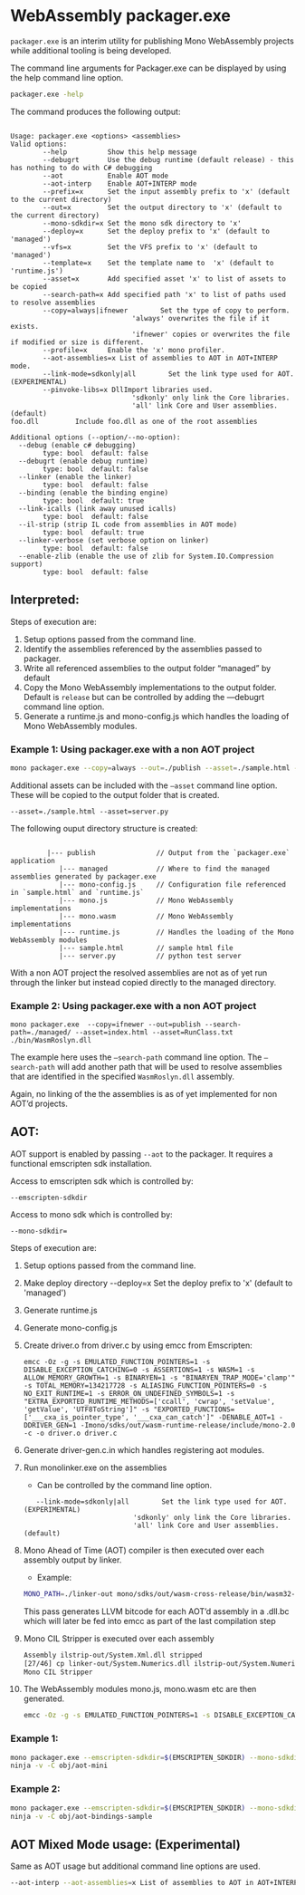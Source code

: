 # WebAssembly packager.exe

`packager.exe` is an interim utility for publishing Mono WebAssembly projects while additional tooling is being developed. 

The command line arguments for Packager.exe can be displayed by using the help command line option.

``` bash
packager.exe -help
```

The command produces the following output:

``` 

Usage: packager.exe <options> <assemblies>
Valid options:
        --help          Show this help message
        --debugrt       Use the debug runtime (default release) - this has nothing to do with C# debugging
        --aot           Enable AOT mode
        --aot-interp    Enable AOT+INTERP mode
        --prefix=x      Set the input assembly prefix to 'x' (default to the current directory)
        --out=x         Set the output directory to 'x' (default to the current directory)
        --mono-sdkdir=x Set the mono sdk directory to 'x'
        --deploy=x      Set the deploy prefix to 'x' (default to 'managed')
        --vfs=x         Set the VFS prefix to 'x' (default to 'managed')
        --template=x    Set the template name to  'x' (default to 'runtime.js')
        --asset=x       Add specified asset 'x' to list of assets to be copied
        --search-path=x Add specified path 'x' to list of paths used to resolve assemblies
        --copy=always|ifnewer        Set the type of copy to perform.
                              'always' overwrites the file if it exists.
                              'ifnewer' copies or overwrites the file if modified or size is different.
        --profile=x     Enable the 'x' mono profiler.
        --aot-assemblies=x List of assemblies to AOT in AOT+INTERP mode.
        --link-mode=sdkonly|all        Set the link type used for AOT. (EXPERIMENTAL)
        --pinvoke-libs=x DllImport libraries used.
                              'sdkonly' only link the Core libraries.
                              'all' link Core and User assemblies. (default)
foo.dll         Include foo.dll as one of the root assemblies

Additional options (--option/--no-option):
  --debug (enable c# debugging)
        type: bool  default: false
  --debugrt (enable debug runtime)
        type: bool  default: false
  --linker (enable the linker)
        type: bool  default: false
  --binding (enable the binding engine)
        type: bool  default: true
  --link-icalls (link away unused icalls)
        type: bool  default: false
  --il-strip (strip IL code from assemblies in AOT mode)
        type: bool  default: true
  --linker-verbose (set verbose option on linker)
        type: bool  default: false
  --enable-zlib (enable the use of zlib for System.IO.Compression support)
        type: bool  default: false

```

## Interpreted:

Steps of execution are:

1. Setup options passed from the command line.
1. Identify the assemblies referenced by the assemblies passed to packager.
1. Write all referenced assemblies to the output folder “managed” by default
1. Copy the Mono WebAssembly implementations to the output folder.  Default is `release` but can be controlled by adding the —debugrt command line option.
1. Generate a runtime.js and mono-config.js which handles the loading of Mono WebAssembly modules.

### Example 1: Using packager.exe with a non AOT project

``` bash
mono packager.exe --copy=always --out=./publish --asset=./sample.html --asset=server.py sample.dll
```

Additional assets can be included with the `—asset` command line option.  These will be copied to the output folder that is created.

```
--asset=./sample.html --asset=server.py
```

The following ouput directory structure is created:

```

         |--- publish               // Output from the `packager.exe` application 
            |--- managed            // Where to find the managed assemblies generated by packager.exe
            |--- mono-config.js     // Configuration file referenced in `sample.html` and `runtime.js`
            |--- mono.js            // Mono WebAssembly implementations
            |--- mono.wasm          // Mono WebAssembly implementations
            |--- runtime.js         // Handles the loading of the Mono WebAssembly modules
            |--- sample.html        // sample html file
            |--- server.py          // python test server

```

With a non AOT project the resolved assemblies are not as of yet run through the linker but instead copied directly to the managed directory.

### Example 2:  Using packager.exe with a non AOT project

```
mono packager.exe  --copy=ifnewer --out=publish --search-path=./managed/ --asset=index.html --asset=RunClass.txt  ./bin/WasmRoslyn.dll
```

The example here uses the `—search-path` command line option.  The `—search-path` will add another path that will be used to resolve assemblies that are identified in the specified `WasmRoslyn.dll` assembly.

Again, no linking of the the assemblies is as of yet implemented for non AOT’d projects.

## AOT:

AOT support is enabled by passing `--aot` to the packager.  It requires a functional emscripten sdk installation.

Access to emscripten sdk which is controlled by:

```
--emscripten-sdkdir
```

Access to mono sdk which is controlled by:

```
--mono-sdkdir=
```

Steps of execution are:

1. Setup options passed from the command line.
1. Make deploy directory --deploy=x      Set the deploy prefix to 'x' (default to 'managed')
1. Generate runtime.js
1. Generate mono-config.js
1. Create driver.o from driver.c by using emcc from Emscripten:
   ```
   emcc -Oz -g -s EMULATED_FUNCTION_POINTERS=1 -s DISABLE_EXCEPTION_CATCHING=0 -s ASSERTIONS=1 -s WASM=1 -s ALLOW_MEMORY_GROWTH=1 -s BINARYEN=1 -s "BINARYEN_TRAP_MODE='clamp'" -s TOTAL_MEMORY=134217728 -s ALIASING_FUNCTION_POINTERS=0 -s NO_EXIT_RUNTIME=1 -s ERROR_ON_UNDEFINED_SYMBOLS=1 -s "EXTRA_EXPORTED_RUNTIME_METHODS=['ccall', 'cwrap', 'setValue', 'getValue', 'UTF8ToString']" -s "EXPORTED_FUNCTIONS=['___cxa_is_pointer_type', '___cxa_can_catch']" -DENABLE_AOT=1 -DDRIVER_GEN=1 -Imono/sdks/out/wasm-runtime-release/include/mono-2.0 -c -o driver.o driver.c
   ```
1. Generate driver-gen.c.in which handles registering aot modules.
1. Run monolinker.exe on the assemblies
   - Can be controlled by the command line option.
   ```
      --link-mode=sdkonly|all        Set the link type used for AOT. (EXPERIMENTAL)
                              'sdkonly' only link the Core libraries.
                              'all' link Core and User assemblies. (default)

   ```
1. Mono Ahead of Time (AOT) compiler is then executed over each assembly output by linker.

   - Example:
   ``` bash
   MONO_PATH=./linker-out mono/sdks/out/wasm-cross-release/bin/wasm32-unknown-none-mono-sgen --debug  --aot=dedup-skip,llvmonly,interp,asmonly,no-opt,static,direct-icalls,llvm-outfile=./System.Numerics.dll.bc ./linker-out/System.Numerics.dll
   ```
   This pass generates LLVM bitcode for each AOT’d assembly in a .dll.bc which will later be fed into emcc as part of the last compilation  step
    
1. Mono CIL Stripper is executed over each assembly

   ``` bash
   Assembly ilstrip-out/System.Xml.dll stripped
   [27/46] cp linker-out/System.Numerics.dll ilstrip-out/System.Numerics.dll; mono-cil-strip ilstrip-out/System.Numerics.dll
   Mono CIL Stripper
   ```
1. The WebAssembly modules mono.js, mono.wasm etc are then generated.
   ``` bash
   emcc -Oz -g -s EMULATED_FUNCTION_POINTERS=1 -s DISABLE_EXCEPTION_CATCHING=0 -s ASSERTIONS=1 -s WASM=1 -s ALLOW_MEMORY_GROWTH=1 -s BINARYEN=1 -s "BINARYEN_TRAP_MODE='clamp'" -s TOTAL_MEMORY=134217728 -s ALIASING_FUNCTION_POINTERS=0 -s NO_EXIT_RUNTIME=1 -s ERROR_ON_UNDEFINED_SYMBOLS=1 -s "EXTRA_EXPORTED_RUNTIME_METHODS=['ccall', 'cwrap', 'setValue', 'getValue', 'UTF8ToString']" -s "EXPORTED_FUNCTIONS=['___cxa_is_pointer_type', '___cxa_can_catch']" -o bin/aot-mini/mono.js --js-library sdks/wasm/library_mono.js --js-library sdks/wasm/binding_support.js --js-library sdks/wasm/dotnet_support.js driver.o mini_tests.dll.bc mscorlib.dll.bc System.dll.bc Mono.Security.dll.bc System.Xml.dll.bc System.Numerics.dll.bc System.Core.dll.bc nunitlite.dll.bc aot-dummy.dll.bc sdks/out/wasm-runtime-release/lib/libmonosgen-2.0.a sdks/out/wasm-runtime-release/lib/libmono-native.a' 
   ```
### Example 1:
``` bash
mono packager.exe --emscripten-sdkdir=$(EMSCRIPTEN_SDKDIR) --mono-sdkdir=$(TOP)/sdks/out -appdir=bin/aot-mini --nobinding --builddir=obj/aot-mini --aot --template=runtime-tests.js mini_tests.dll
ninja -v -C obj/aot-mini
```

### Example 2:
``` bash
mono packager.exe --emscripten-sdkdir=$(EMSCRIPTEN_SDKDIR) --mono-sdkdir=$(TOP)/sdks/out -appdir=bin/aot-bindings-sample --builddir=obj/aot-bindings-sample --aot --template=runtime.js --link-mode=SdkOnly --asset=sample.html sample.dll
ninja -v -C obj/aot-bindings-sample
```

## AOT Mixed Mode usage: (Experimental)

Same as AOT usage but additional command line options are used.

``` bash
--aot-interp --aot-assemblies=x List of assemblies to AOT in AOT+INTERP mode.
```

